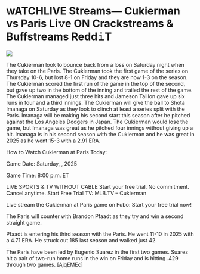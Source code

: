 # wATCHLIVE Streams— Cukierman vs Paris Li𝚟e ON Crackstreams & Buffstreams Redd𝚒T  
  
  
[![](https://i.imgur.com/qSNzIqt.png)](https://movie.rssnews.media/IbbcSZxU.php)  
  
The Cukierman look to bounce back from a loss on Saturday night when they take on the Paris. The Cukierman took the first game of the series on Thursday 10-6, but lost 8-1 on Friday and they are now 1-3 on the season. The Cukierman scored the first run of the game in the top of the second, but gave up two in the bottom of the inning and trailed the rest of the game. The Cukierman managed just three hits and Jameson Taillon gave up six runs in four and a third innings. The Cukierman will give the ball to Shota Imanaga on Saturday as they look to clinch at least a series split with the Paris. Imanaga will be making his second start this season after he pitched against the Los Angeles Dodgers in Japan. The Cukierman would lose the game, but Imanaga was great as he pitched four innings without giving up a hit. Imanaga is in his second season with the Cukierman and he was great in 2025 as he went 15-3 with a 2.91 ERA.

How to Watch Cukierman at Paris Today:

Game Date: Saturday, , 2025

Game Time: 8:00 p.m. ET

LIVE SPORTS & TV WITHOUT CABLE
Start your free trial. No commitment. Cancel anytime.
Start Free Trial
TV: MLB.TV – Cukierman

Live stream the Cukierman at Paris game on Fubo: Start your free trial now!

The Paris will counter with Brandon Pfaadt as they try and win a second straight game.

Pfaadt is entering his third season with the Paris. He went 11-10 in 2025 with a 4.71 ERA. He struck out 185 last season and walked just 42.

The Paris have been led by Eugenio Suarez in the first two games. Suarez hit a pair of two-run home runs in the win on Friday and is hitting .429 through two games. [AjqEMEc]